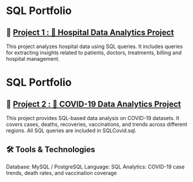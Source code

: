 # SQL Portfolio

## 📌 [Project 1 : 🏥 Hospital Data Analytics Project](https://github.com/srnpsd-afk/SQL-Portfolio/blob/main/HOSPITAL.sql)

This project analyzes hospital data using SQL queries.
It includes queries for extracting insights related to patients, doctors, treatments, billing and hospital management.





# SQL Portfolio

## 📌 [Project 2 : 🦠 COVID-19 Data Analytics Project](https://github.com/srnpsd-afk/SQL-Portfolio/blob/main/SQLCovid19.sql)

This project provides SQL-based data analysis on COVID-19 datasets.
It covers cases, deaths, recoveries, vaccinations, and trends across different regions.
All SQL queries are included in SQLCovid.sql.

## 🛠️ Tools & Technologies
Database: MySQL / PostgreSQL
Language: SQL
Analytics: COVID-19 case trends, death rates, and vaccination coverage
